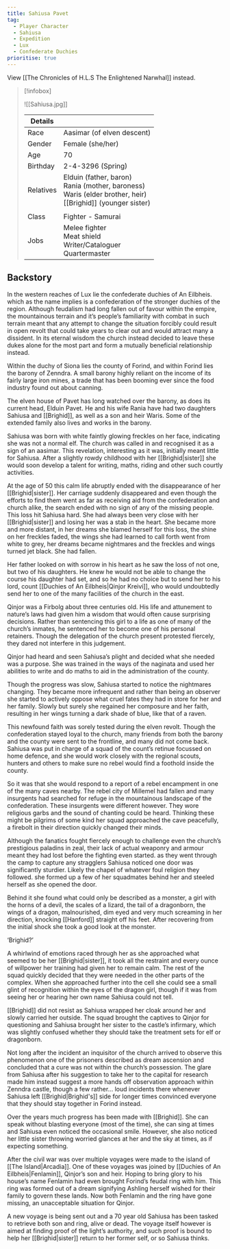 ```yaml
---
title: Sahiusa Pavet
tag:
  - Player Character
  - Sahiusa
  - Expedition
  - Lux
  - Confederate Duchies
prioritise: true
---
```


View [[The Chronicles of H.L.S The Enlightened Narwhal]] instead.

> [!infobox]
>
> ![[Sahiusa.jpg]]
>
> | Details   |                                                                                                                         |
> | --------- | ----------------------------------------------------------------------------------------------------------------------- |
> | Race      | Aasimar (of elven descent)                                                                                              |
> | Gender    | Female (she/her)                                                                                                        |
> | Age       | 70                                                                                                                      |
> | Birthday  | 2-4-3296 (Spring)                                                                                                       |
> | Relatives | Elduin (father, baron) <br> Rania (mother, baroness) <br> Waris (elder brother, heir) <br> [[Brighid]] (younger sister) |
> |           |                                                                                                                         |
> | Class     | Fighter - Samurai                                                                                                       |
> | Jobs      | Melee fighter <br> Meat shield <br> Writer/Cataloguer <br> Quartermaster                                                |

## Backstory

In the western reaches of Lux lie the confederate duchies of An Eilbheis. which as the name implies is a confederation of the stronger duchies of the region. Although feudalism had long fallen out of favour within the empire, the mountainous terrain and it’s people’s familiarity with combat in such terrain meant that any attempt to change the situation forcibly could result in open revolt that could take years to clear out and would attract many a dissident. In its eternal wisdom the church instead decided to leave these dukes alone for the most part and form a mutually beneficial relationship instead.

Within the duchy of Siona lies the county of Forind, and within Forind lies the barony of Zenndra. A small barony highly reliant on the income of its fairly large iron mines, a trade that has been booming ever since the food industry found out about canning.

The elven house of Pavet has long watched over the barony, as does its current head, Elduin Pavet. He and his wife Rania have had two daughters Sahiusa and [[Brighid]], as well as a son and heir Waris. Some of the extended family also lives and works in the barony.

Sahiusa was born with white faintly glowing freckles on her face, indicating she was not a normal elf. The church was called in and recognised it as a sign of an aasimar. This revelation, interesting as it was, initially meant little for Sahiusa. After a slightly rowdy childhood with her [[Brighid|sister]] she would soon develop a talent for writing, maths, riding and other such courtly activities.

At the age of 50 this calm life abruptly ended with the disappearance of her [[Brighid|sister]].
Her carriage suddenly disappeared and even though the efforts to find them went as far as receiving aid from the confederation and church alike, the search ended with no sign of any of the missing people. This loss hit Sahiusa hard. She had always been very close with her [[Brighid|sister]] and losing her was a stab in the heart. She became more and more distant, in her dreams she blamed herself for this loss, the shine on her freckles faded, the wings she had learned to call forth went from white to grey, her dreams became nightmares and the freckles and wings turned jet black. She had fallen.

Her father looked on with sorrow in his heart as he saw the loss of not one, but two of his daughters. He knew he would not be able to change the course his daughter had set, and so he had no choice but to send her to his lord, count [[Duchies of An Eilbheis|Qinjor Kreivi]], who would undoubtedly send her to one of the many facilities of the church in the east.

Qinjor was a Firbolg about three centuries old. His life and attunement to nature’s laws had given him a wisdom that would often cause surprising decisions. Rather than sentencing this girl to a life as one of many of the church’s inmates, he sentenced her to become one of his personal retainers. Though the delegation of the church present protested fiercely, they dared not interfere in this judgement.

Qinjor had heard and seen Sahiusa’s plight and decided what she needed was a purpose.
She was trained in the ways of the naginata and used her abilities to write and do maths to aid in the administration of the county.

Though the progress was slow, Sahiusa started to notice the nightmares changing. They became more infrequent and rather than being an observer she started to actively oppose what cruel fates they had in store for her and her family. Slowly but surely she regained her composure and her faith, resulting in her wings turning a dark shade of blue, like that of a raven.

This newfound faith was sorely tested during the elven revolt. Though the confederation stayed loyal to the church, many friends from both the barony and the county were sent to the frontline, and many did not come back. Sahiusa was put in charge of a squad of the count’s retinue focussed on home defence, and she would work closely with the regional scouts, hunters and others to make sure no rebel would find a foothold inside the county.

So it was that she would respond to a report of a rebel encampment in one of the many caves nearby. The rebel city of Millemel had fallen and many insurgents had searched for refuge in the mountainous landscape of the confederation. These insurgents were different however. They wore religious garbs and the sound of chanting could be heard. Thinking these might be pilgrims of some kind her squad approached the cave peacefully, a firebolt in their direction quickly changed their minds.

Although the fanatics fought fiercely enough to challenge even the church’s prestigious paladins in zeal, their lack of actual weaponry and armour meant they had lost before the fighting even started. as they went through the camp to capture any stragglers Sahiusa noticed one door was significantly sturdier. Likely the chapel of whatever foul religion they followed. she formed up a few of her squadmates behind her and steeled herself as she opened the door.

Behind it she found what could only be described as a monster, a girl with the horns of a devil, the scales of a lizard, the tail of a dragonborn, the wings of a dragon, malnourished, dim eyed and very much screaming in her direction, knocking [[Hanford]] straight off his feet.
After recovering from the initial shock she took a good look at the monster.

‘Brighid?’

A whirlwind of emotions raced through her as she approached what seemed to be her [[Brighid|sister]], it took all the restraint and every ounce of willpower her training had given her to remain calm. The rest of the squad quickly decided that they were needed in the other parts of the complex. When she approached further into the cell she could see a small glint of recognition within the eyes of the dragon girl, though if it was from seeing her or hearing her own name Sahiusa could not tell.

[[Brighid]] did not resist as Sahiusa wrapped her cloak around her and slowly carried her outside. The squad brought the captives to Qinjor for questioning and Sahiusa brought her sister to the castle’s infirmary, which was slightly confused whether they should take the treatment sets for elf or dragonborn.

Not long after the incident an inquisitor of the church arrived to observe this phenomenon one of the prisoners described as dream ascension and concluded that a cure was not within the church’s possession. The glare from Sahiusa after his suggestion to take her to the capital for research made him instead suggest a more hands off observation approach within Zenndra castle, though a few rather… loud incidents there whenever Sahiusa left [[Brighid|Brighid's]] side for longer times convinced everyone that they should stay together in Forind instead.

Over the years much progress has been made with [[Brighid]]. She can speak without blasting everyone (most of the time), she can sing at times and Sahiusa even noticed the occasional smile. However, she also noticed her little sister throwing worried glances at her and the sky at times, as if expecting something.

After the civil war was over multiple voyages were made to the island of [[The Island|Arcadia]].
One of these voyages was joined by [[Duchies of An Eilbheis|Fenlamin]], Qinjor’s son and heir.
Hoping to bring glory to his house’s name Fenlamin had even brought Forind’s feudal ring with him. This ring was formed out of a dream signifying Ashling herself wished for their family to govern these lands. Now both Fenlamin and the ring have gone missing, an unacceptable situation for Qinjor.

A new voyage is being sent out and a 70 year old Sahiusa has been tasked to retrieve both son and ring, alive or dead. The voyage itself however is aimed at finding proof of the light’s authority, and such proof is bound to help her [[Brighid|sister]] return to her former self, or so Sahiusa thinks.
